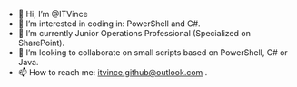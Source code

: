 - 👋 Hi, I’m @ITVince
- 👀 I’m interested in coding in: PowerShell and C#. 
- 🌱 I’m currently Junior Operations Professional (Specialized on SharePoint).
- 💞️ I’m looking to collaborate on small scripts based on PowerShell, C# or Java.
- 📫 How to reach me: itvince.github@outlook.com .

<!---
ITVince/ITVince is a ✨ special ✨ repository because its `README.md` (this file) appears on your GitHub profile.
You can click the Preview link to take a look at your changes.
--->
